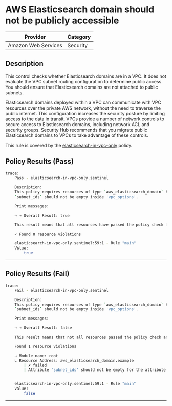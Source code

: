 # AWS Elasticsearch domain should not be publicly accessible

| Provider            | Category  |
| ------------------- | --------  |
| Amazon Web Services |  Security |

## Description

This control checks whether Elasticsearch domains are in a VPC. It does not evaluate the VPC subnet routing configuration to determine public access. You should ensure that Elasticsearch domains are not attached to public subnets.

Elasticsearch domains deployed within a VPC can communicate with VPC resources over the private AWS network, without the need to traverse the public internet. This configuration increases the security posture by limiting access to the data in transit. VPCs provide a number of network controls to secure access to Elasticsearch domains, including network ACL and security groups. Security Hub recommends that you migrate public Elasticsearch domains to VPCs to take advantage of these controls.

This rule is covered by the [elasticsearch-in-vpc-only](../../policies/elasticsearch/elasticsearch-in-vpc-only.sentinel) policy.

## Policy Results (Pass)

```bash
trace:
    Pass - elasticsearch-in-vpc-only.sentinel

    Description:
    This policy requires resources of type `aws_elasticsearch_domain` have the
    `subnet_ids` should not be empty inside 'vpc_options'.

    Print messages:

    → → Overall Result: true

    This result means that all resources have passed the policy check for the policy elasticsearch-in-vpc-only.

    ✓ Found 0 resource violations

    elasticsearch-in-vpc-only.sentinel:59:1 - Rule "main"
    Value:
        true
```

---

## Policy Results (Fail)

```bash
trace:
    Fail - elasticsearch-in-vpc-only.sentinel

    Description:
    This policy requires resources of type `aws_elasticsearch_domain` have the
    `subnet_ids` should not be empty inside 'vpc_options'.

    Print messages:

    → → Overall Result: false

    This result means that not all resources passed the policy check and the protected behavior is not allowed for the policy elasticsearch-in-vpc-only.

    Found 1 resource violations

    → Module name: root
    ↳ Resource Address: aws_elasticsearch_domain.example
        | ✗ failed
        | Attribute 'subnet_ids' should not be empty for the attribute 'vpc_options' for 'aws_elasticsearch_domain' resources. Refer to https://docs.aws.amazon.com/securityhub/latest/userguide/es-controls.html#es-2 for more details.


    elasticsearch-in-vpc-only.sentinel:59:1 - Rule "main"
    Value:
        false
```

---
